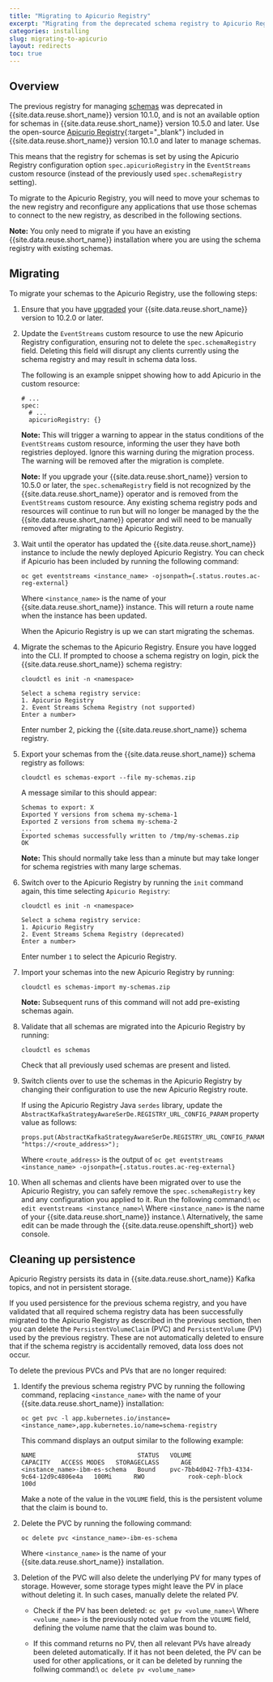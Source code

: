```yaml
---
title: "Migrating to Apicurio Registry"
excerpt: "Migrating from the deprecated schema registry to Apicurio Registry."
categories: installing
slug: migrating-to-apicurio
layout: redirects
toc: true
---
```


## Overview

The previous registry for managing [schemas](../../schemas/overview/) was deprecated in {{site.data.reuse.short_name}} version 10.1.0, and is not an available option for schemas in {{site.data.reuse.short_name}} version 10.5.0 and later. Use the open-source [Apicurio Registry](https://www.apicur.io/registry/docs/apicurio-registry/1.3.3.Final/index.html){:target="_blank"} included in {{site.data.reuse.short_name}} version 10.1.0 and later to manage schemas.

This means that the registry for schemas is set by using the Apicurio Registry configuration option `spec.apicurioRegistry` in the `EventStreams` custom resource (instead of the previously used `spec.schemaRegistry` setting).

To migrate to the Apicurio Registry, you will need to move your schemas to the new registry and reconfigure any applications that use those schemas to connect to the new registry, as described in the following sections.

**Note:** You only need to migrate if you have an existing {{site.data.reuse.short_name}} installation where you are using the schema registry with existing schemas.

## Migrating

To migrate your schemas to the Apicurio Registry, use the following steps:

1. Ensure that you have [upgraded](../../installing/upgrading/) your {{site.data.reuse.short_name}} version to 10.2.0 or later.
2. Update the `EventStreams` custom resource to use the new Apicurio Registry configuration, ensuring not to delete the `spec.schemaRegistry` field. Deleting this field will disrupt any clients currently using the schema registry and may result in schema data loss.

   The following is an example snippet showing how to add Apicurio in the custom resource:

   ```
   # ...
   spec:
     # ...
     apicurioRegistry: {}
   ```

   **Note:** This will trigger a warning to appear in the status conditions of the `EventStreams` custom resource, informing the user they have both registries deployed. Ignore this warning during the migration process. The warning will be removed after the migration is complete.

   **Note:** If you upgrade your {{site.data.reuse.short_name}} version to 10.5.0 or later, the `spec.schemaRegistry` field is not recognized by the {{site.data.reuse.short_name}} operator and is removed from the `EventStreams` custom resource. Any existing schema registry pods and resources will continue to run but will no longer be managed by the the {{site.data.reuse.short_name}} operator and will need to be manually removed after migrating to the Apicurio Registry.

3. Wait until the operator has updated the {{site.data.reuse.short_name}} instance to include the newly deployed Apicurio Registry. You can check if Apicurio has been included by running the following command:

   `oc get eventstreams <instance_name> -ojsonpath={.status.routes.ac-reg-external}`

   Where `<instance_name>` is the name of your {{site.data.reuse.short_name}} instance. This will return a route name when the instance has been updated.

   When the Apicurio Registry is up we can start migrating the schemas.

4. Migrate the schemas to the Apicurio Registry. Ensure you have logged into the CLI. If prompted to choose a schema registry on login, pick the {{site.data.reuse.short_name}} schema registry:

   ```
   cloudctl es init -n <namespace>

   Select a schema registry service:
   1. Apicurio Registry
   2. Event Streams Schema Registry (not supported)
   Enter a number>
   ```

   Enter number 2, picking the {{site.data.reuse.short_name}} schema registry.

5. Export your schemas from the {{site.data.reuse.short_name}} schema registry as follows:

   `cloudctl es schemas-export --file my-schemas.zip`

   A message similar to this should appear:
   ```
   Schemas to export: X
   Exported Y versions from schema my-schema-1
   Exported Z versions from schema my-schema-2
   ...
   Exported schemas successfully written to /tmp/my-schemas.zip
   OK
   ```
   **Note:** This should normally take less than a minute but may take longer for schema registries with many large schemas.

6. Switch over to the Apicurio Registry by running the `init` command again, this time selecting `Apicurio Registry`:

   ```
   cloudctl es init -n <namespace>

   Select a schema registry service:
   1. Apicurio Registry
   2. Event Streams Schema Registry (deprecated)
   Enter a number>
   ```
   Enter number `1` to select the Apicurio Registry.

7. Import your schemas into the new Apicurio Registry by running:

   `cloudctl es schemas-import my-schemas.zip`

   **Note:** Subsequent runs of this command will not add pre-existing schemas again.

8. Validate that all schemas are migrated into the Apicurio Registry by running:

   `cloudctl es schemas`

   Check that all previously used schemas are present and listed.

9. Switch clients over to use the schemas in the Apicurio Registry by changing their configuration to use the new Apicurio Registry route.

   If using the Apicurio Registry Java `serdes` library, update the `AbstractKafkaStrategyAwareSerDe.REGISTRY_URL_CONFIG_PARAM` property value as follows:
   ```
   props.put(AbstractKafkaStrategyAwareSerDe.REGISTRY_URL_CONFIG_PARAM, "https://<route_address>");
   ```
   Where `<route_address>` is the output of `oc get eventstreams <instance_name> -ojsonpath={.status.routes.ac-reg-external}`

10. When all schemas and clients have been migrated over to use the Apicurio Registry, you can safely remove the `spec.schemaRegistry` key and any configuration you applied to it. Run the following command:\\
   `oc edit eventstreams <instance_name>`\\
   Where `<instance_name>` is the name of your {{site.data.reuse.short_name}} instance.\\
   Alternatively, the same edit can be made through the {{site.data.reuse.openshift_short}} web console.


## Cleaning up persistence

Apicurio Registry persists its data in {{site.data.reuse.short_name}} Kafka topics, and not in persistent storage.

If you used persistence for the previous schema registry, and you have validated that all required schema registry data has been successfully migrated to the Apicurio Registry as described in the previous section, then you can delete the `PersistentVolumeClaim` (PVC) and `PersistentVolume` (PV) used by the previous registry. These are not automatically deleted to ensure that if the schema registry is accidentally removed, data loss does not occur.

To delete the previous PVCs and PVs that are no longer required:

1. Identify the previous schema registry PVC by running the following command, replacing `<instance_name>` with the name of your {{site.data.reuse.short_name}} installation:

   `oc get pvc -l app.kubernetes.io/instance=<instance_name>,app.kubernetes.io/name=schema-registry`

   This command displays an output similar to the following example:
   ```
   NAME                            STATUS   VOLUME                                     CAPACITY   ACCESS MODES   STORAGECLASS      AGE
   <instance_name>-ibm-es-schema   Bound    pvc-7bb4d042-7fb3-4334-9c64-12d9c4806e4a   100Mi      RWO            rook-ceph-block   100d
   ```
   Make a note of the value in the `VOLUME` field, this is the persistent volume that the claim is bound to.

2. Delete the PVC by running the following command:

   `oc delete pvc <instance_name>-ibm-es-schema`

   Where `<instance_name>` is the name of your {{site.data.reuse.short_name}} installation.

3. Deletion of the PVC will also delete the underlying PV for many types of storage. However, some storage types might leave the PV in place without deleting it. In such cases, manually delete the related PV.

   - Check if the PV has been deleted:
   `oc get pv <volume_name>`\\
   Where `<volume_name>` is the previously noted value from the `VOLUME` field, defining the volume name that the claim was bound to.

   - If this command returns no PV, then all relevant PVs have already been deleted automatically. If it has not been deleted, the PV can be used for other applications, or it can be deleted by running the follwing command:\\
   `oc delete pv <volume_name>`

